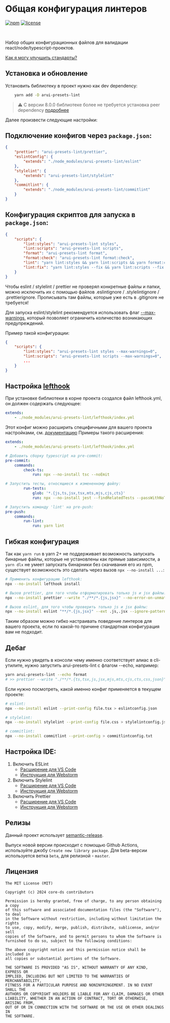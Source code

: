 # Общая конфигурация линтеров

[![npm][npm-img]][npm]
[![license][license-img]][license]

[license]: https://opensource.org/licenses/MIT
[license-img]: https://img.shields.io/badge/License-MIT-brightgreen.svg
[npm-img]: https://img.shields.io/npm/v/arui-presets-lint.svg
[npm]: https://www.npmjs.org/package/arui-presets-lint

<br />

Набор общих конфигурационных файлов для валидации react/node/typescript-проектов.

[Как я могу улучшить стандарты?](./.github/CONTRIBUTING.md)

## Установка и обновление

Установить библиотеку в проект нужно как dev dependency:

```sh
    yarn add -D arui-presets-lint
```

> ⚠️ С версии 8.0.0 библиотеке более не требуется установка peer dependency [подробнее](./V8_MIGRATION_GUIDE.md)

Далее произвести следующие настройки:

## Подключение конфигов через `package.json`:

```json
{
    "prettier": "arui-presets-lint/prettier",
    "eslintConfig": {
        "extends": "./node_modules/arui-presets-lint/eslint"
    },
    "stylelint": {
        "extends": "arui-presets-lint/stylelint"
    },
    "commitlint": {
        "extends": "./node_modules/arui-presets-lint/commitlint"
    }
}
```

## Конфигурация скриптов для запуска в `package.json`:

```json
{
    "scripts": {
        "lint:styles": "arui-presets-lint styles",
        "lint:scripts": "arui-presets-lint scripts",
        "format": "arui-presets-lint format",
        "format:check": "arui-presets-lint format:check",
        "lint": "yarn lint:styles && yarn lint:scripts && yarn format:check",
        "lint:fix": "yarn lint:styles --fix && yarn lint:scripts --fix && yarn format"
    }
}
```

Чтобы eslint / stylelint / prettier не проверял конкретные файлы и папки, можно исключить их с помощью файлов .eslintignore / .stylelintignore / .prettierignore. Прописывать там файлы, которые уже есть в .gitignore не требуется!

Для запуска eslint/stylelint рекомендуется использовать флаг [--max-warnings](https://eslint.org/docs/latest/user-guide/command-line-interface#--max-warnings), который позволяет ограничить количество возникающих предупреждений.

Пример такой конфигурации:
```json
{
    "scripts": {
        "lint:styles": "arui-presets-lint styles --max-warnings=0",
        "lint:scripts": "arui-presets-lint scripts --max-warnings=0",
        ...
    }
}
```

## Настройка [lefthook](https://github.com/evilmartians/lefthook)

При установке библиотеки в корне проекта создался файл lefthook.yml,
он должен содержать следующее:

```yaml
extends:
    - ./node_modules/arui-presets-lint/lefthook/index.yml
```

Этот конфиг можно расширить специфичными для вашего проекта настройками, см. [документацию](https://github.com/evilmartians/lefthook/blob/master/docs/configuration.md) Примеры такого расширения:

```yml
extends:
    - ./node_modules/arui-presets-lint/lefthook/index.yml

# Добавить сборку typescript на pre-commit:
pre-commit:
    commands:
        check-ts:
            run: npx --no-install tsc --noEmit

# Запустить тесты, относящиеся к измененному файлу:
        run-tests:
            glob: '*.{js,ts,jsx,tsx,mts,mjs,cjs,cts}'
            run: npx --no-install jest --findRelatedTests --passWithNoTests {staged_files}

# Запустить команду 'lint' на pre-push:
pre-push:
    commands:
        run-lint:
            run: yarn lint
```


## Гибкая конфигурация

Так как `yarn run` в yarn 2+ не поддерживает возможность запускать бинарные файлы, которые не установлены как прямые зависимости, а `yarn dlx` не умеет запускать бинарники без скачивания его из npm, существует возможность это сделать через вызов `npx --no-install ...`:

```sh
# Применить конфигурацию lefthook:
npx --no-install lefthook install

# Вызов prettier, для того чтобы отформатировать только js и jsx файлы:
npx --no-install prettier --write "./**/*.{js,jsx}" --no-error-on-unmatched-pattern --cache

# Вызов eslint, для того чтобы проверить только js и jsx файлы:
npx --no-install eslint "**/*.{js,jsx}" --ext .js,.jsx --ignore-pattern=.gitignore,.eslintignore --cache --cache-location="./node_modules/.cache/eslint/.eslintcache"
```

Таким образом можно гибко настраивать поведение линтеров для вашего проекта, если по какой-то причине стандартная конфигурация вам не подходит.

## Дебаг
Если нужно увидеть в консоли чему именно соответствует алиас в cli-утилите, нужно запустить arui-presets-lint с флагом --echo, например:
```sh
yarn arui-presets-lint --echo format
# >> prettier --write "./**/*.{ts,tsx,js,jsx,mjs,mts,cjs,cts,css,json}" --no-error-on-unmatched-pattern --cache
```

Если нужно посмотреть, какой именно конфиг применяется в текущем проекте:
```sh
# eslint:
npx --no-install eslint --print-config file.tsx > eslintconfig.json

# stylelint:
npx --no-install stylelint --print-config file.css > stylelintconfig.json

# commitlint:
npx --no-install commitlint --print-config > commitlintconfig.txt
```


## Настройка IDE:

1. Включить ESLint
    - [Расширение для VS Code](https://marketplace.visualstudio.com/items?itemName=dbaeumer.vscode-eslint)
    - [Инструкция для Webstorm](https://www.jetbrains.com/help/webstorm/eslint.html#ws_js_eslint_activate)
2. Включить Stylelint
    - [Расширение для VS Code](https://marketplace.visualstudio.com/items?itemName=stylelint.vscode-stylelint)
    - [Инструкция для Webstorm](https://www.jetbrains.com/help/webstorm/using-stylelint-code-quality-tool.html#ws_stylelint_configure)
3. Включить Prettier
    - [Расширение для VS Code](https://marketplace.visualstudio.com/items?itemName=esbenp.prettier-vscode)
    - [Инструкция для Webstorm](https://prettier.io/docs/en/webstorm.html)

## Релизы

Данный проект использует [semantic-release](https://semantic-release.gitbook.io/semantic-release/).

Выпуск новой версии происходит с помощью Github Actions, используйте джобу `Create new library package`. Для beta-версии используется ветка `beta`, для релизной - `master`.

## Лицензия

```
The MIT License (MIT)

Copyright (c) 2024 core-ds contributors

Permission is hereby granted, free of charge, to any person obtaining a copy
of this software and associated documentation files (the "Software"), to deal
in the Software without restriction, including without limitation the rights
to use, copy, modify, merge, publish, distribute, sublicense, and/or sell
copies of the Software, and to permit persons to whom the Software is
furnished to do so, subject to the following conditions:

The above copyright notice and this permission notice shall be included in
all copies or substantial portions of the Software.

THE SOFTWARE IS PROVIDED "AS IS", WITHOUT WARRANTY OF ANY KIND, EXPRESS OR
IMPLIED, INCLUDING BUT NOT LIMITED TO THE WARRANTIES OF MERCHANTABILITY,
FITNESS FOR A PARTICULAR PURPOSE AND NONINFRINGEMENT. IN NO EVENT SHALL THE
AUTHORS OR COPYRIGHT HOLDERS BE LIABLE FOR ANY CLAIM, DAMAGES OR OTHER
LIABILITY, WHETHER IN AN ACTION OF CONTRACT, TORT OR OTHERWISE, ARISING FROM,
OUT OF OR IN CONNECTION WITH THE SOFTWARE OR THE USE OR OTHER DEALINGS IN
THE SOFTWARE.
```
